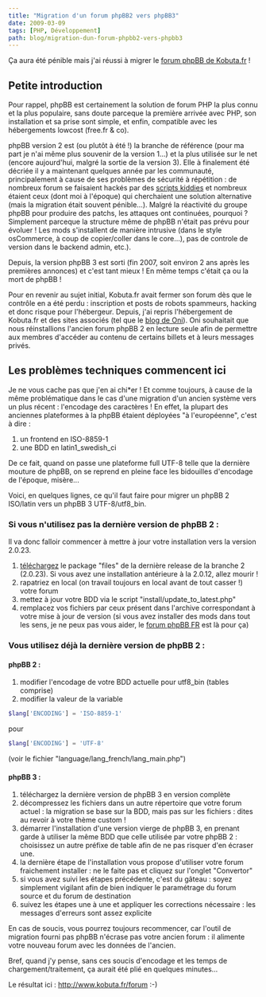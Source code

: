 ```yaml
---
title: "Migration d'un forum phpBB2 vers phpBB3"
date: 2009-03-09
tags: [PHP, Développement]
path: blog/migration-dun-forum-phpbb2-vers-phpbb3
---
```

Ça aura été pénible mais j'ai réussi à migrer le [forum phpBB de Kobuta.fr](http://www.kobuta.fr/forum) !

## Petite introduction

Pour rappel, phpBB est certainement la solution de forum PHP la plus connu et la plus populaire, sans doute parceque la première arrivée avec PHP, son installation et sa prise sont simple, et enfin, compatible avec les hébergements lowcost (free.fr & co).

phpBB version 2 est (ou plutôt à été !) la branche de référence (pour ma part je n'ai même plus souvenir de la version 1...) et la plus utilisée sur le net (encore aujourd'hui, malgré la sortie de la version 3). Elle à finalement été décriée il y a maintenant quelques année par les communauté, principalement à cause de ses problèmes de sécurité à répétition : de nombreux forum se faisaient hackés par des [scripts kiddies](http://fr.wikipedia.org/wiki/Script_kiddies) et nombreux étaient ceux (dont moi à l'époque) qui cherchaient une solution alternative (mais la migration était souvent pénible...).
Malgré la réactivité du groupe phpBB pour produire des patchs, les attaques ont continuées, pourquoi ? Simplement parceque la structure même de phpBB n'était pas prévu pour évoluer ! Les mods s'installent de manière intrusive (dans le style osCommerce, à coup de copier/coller dans le core...), pas de controle de version dans le backend admin, etc.).

Depuis, la version phpBB 3 est sorti (fin 2007, soit environ 2 ans après les premières annonces) et c'est tant mieux ! En même temps c'était ça ou la mort de phpBB !

Pour en revenir au sujet initial, Kobuta.fr avait fermer son forum dès que le contrôle en a été perdu : inscription et posts de robots spammeurs, hacking et donc risque pour l'hébergeur.
Depuis, j'ai repris l'hébergement de Kobuta.fr et des sites associés (tel que le [blog de Oni](http://www.kobuta.fr/blog/)). Oni souhaitait que nous réinstallions l'ancien forum phpBB 2 en lecture seule afin de permettre aux membres d'accéder au contenu de certains billets et à leurs messages privés.
<!-- excerpt -->
## Les problèmes techniques commencent ici

Je ne vous cache pas que j'en ai chi*er ! Et comme toujours, à cause de la même problématique dans le cas d'une migration d'un ancien système vers un plus récent : l'encodage des caractères !
En effet, la plupart des anciennes plateformes à la phpBB étaient déployées "à l'européenne", c'est à dire :

1. un frontend en ISO-8859-1
2. une BDD en latin1_swedish_ci

De ce fait, quand on passe une plateforme full UTF-8 telle que la dernière mouture de phpBB, on se reprend en pleine face les bidouilles d'encodage de l'époque, misère...

Voici, en quelques lignes, ce qu'il faut faire pour migrer un phpBB 2 ISO/latin vers un phpBB 3 UTF-8/utf8_bin.

### Si vous n'utilisez pas la dernière version de phpBB 2 :

Il va donc falloir commencer à mettre à jour votre installation vers la version 2.0.23.

1. [téléchargez](http://sourceforge.net/project/showfiles.php?group_id=7885&package_id=28882) le package "files" de la  dernière release de la branche 2 (2.0.23). Si vous avez une installation antérieure à la 2.0.12, allez mourir !
2. rapatriez en local (on travail toujours en local avant de tout casser !) votre forum
3. mettez à jour votre BDD via le script "install/update_to_latest.php"
4. remplacez vos fichiers par ceux présent dans l'archive correspondant à votre mise à jour de version (si vous avez installer des mods dans tout les sens, je ne peux pas vous aider, le [forum phpBB FR](http://forums.phpbb-fr.com/) est là pour ça)

### Vous utilisez déjà la dernière version de phpBB 2 :

#### phpBB 2 :
1. modifier l'encodage de votre BDD actuelle pour utf8_bin (tables comprise)
2. modifier la valeur de la variable

```php
$lang['ENCODING'] = 'ISO-8859-1'
```

pour

```php
$lang['ENCODING'] = 'UTF-8'
```

(voir le fichier "language/lang_french/lang_main.php")

#### phpBB 3 :
1. téléchargez la dernière version de phpBB 3 en version complète
2. décompressez les fichiers dans un autre répertoire que votre forum actuel : la migration se base sur la BDD, mais pas sur les fichiers : dites au revoir à votre thème custom !
3. démarrer l'installation d'une version vierge de phpBB 3, en prenant garde à utiliser la même BDD que celle utilisée par votre phpBB 2 : choisissez un autre préfixe de table afin de ne pas risquer d'en écraser une.
4. la dernière étape de l'installation vous propose d'utiliser votre forum fraichement installer : ne le faite pas et cliquez sur l'onglet "Convertor"
5. si vous avez suivi les étapes précédente, c'est du gâteau : soyez simplement vigilant afin de bien indiquer le paramétrage du forum source et du forum de destination
6. suivez les étapes une à une et appliquer les corrections nécessaire : les messages d'erreurs sont assez explicite

En cas de soucis, vous pourrez toujours recommencer, car l'outil de migration fourni pas phpBB n'écrase pas votre ancien forum : il alimente votre nouveau forum avec les données de l'ancien.

Bref, quand j'y pense, sans ces soucis d'encodage et les temps de chargement/traitement, ça aurait été plié en quelques minutes...

Le résultat ici : http://www.kobuta.fr/forum :-)
